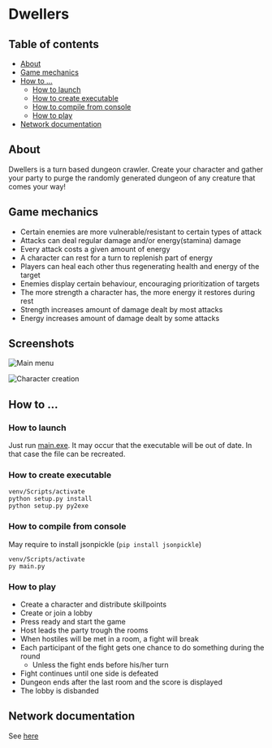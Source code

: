 # Dwellers

## Table of contents
  * [About](#about)
  * [Game mechanics](#game-mechanics)
  * [How to ...](#how-to-)
    * [How to launch](#how-to-launch)
    * [How to create executable](#how-to-create-executable)
    * [How to compile from console](#how-to-compile-from-console)
    * [How to play](#how-to-play)
  * [Network documentation](#network-documentation)

## About
Dwellers is a turn based dungeon crawler.
Create your character and gather your party
to purge the randomly generated dungeon of
any creature that comes your way!


## Game mechanics
  * Certain enemies are more vulnerable/resistant to certain types of attack
  * Attacks can deal regular damage and/or energy(stamina) damage
  * Every attack costs a given amount of energy
  * A character can rest for a turn to replenish part of energy
  * Players can heal each other thus regenerating health and energy of the target
  * Enemies display certain behaviour, encouraging prioritization of targets
  * The more strength a character has, the more energy it restores during rest
  * Strength increases amount of damage dealt by most attacks
  * Energy increases amount of damage dealt by some attacks

## Screenshots
![Main menu](https://i.imgur.com/3QfNitq.png)

![Character creation](https://i.imgur.com/B6kHpMW.png)

## How to ...

### How to launch
Just run [main.exe](dist/main.exe).
It may occur that the executable will be out of date.
In that case the file can be recreated.

### How to create executable
```
venv/Scripts/activate
python setup.py install
python setup.py py2exe
```

### How to compile from console
May require to install jsonpickle (`pip install jsonpickle`)
```
venv/Scripts/activate
py main.py
```

### How to play
  * Create a character and distribute skillpoints
  * Create or join a lobby
  * Press ready and start the game
  * Host leads the party trough the rooms
  * When hostiles will be met in a room, a fight will break
  * Each participant of the fight gets one chance to do something during the round
    * Unless the fight ends before his/her turn
  * Fight continues until one side is defeated
  * Dungeon ends after the last room and the score is displayed
  * The lobby is disbanded

## Network documentation
See [here](network/documentation)
